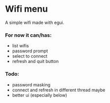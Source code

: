 # Wifi menu

A simple wifi made with egui.

### For now it can/has:
- list wifis
- password prompt
- select to connect
- refresh and quit button


### Todo:
- password masking
- connect and refresh in different thread maybe
- better ui (especially below)
